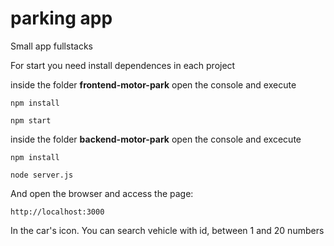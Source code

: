 # parking app

Small app fullstacks

For start you need install dependences in each project

inside the folder **frontend-motor-park** open the console and execute

`npm install`

`npm start`

inside the folder **backend-motor-park** open the console and excecute

`npm install`

`node server.js`

And open the browser and access the page:

`http://localhost:3000`

In the car's icon. You can search vehicle with id, between 1 and 20 numbers
